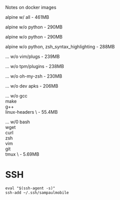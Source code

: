 

Notes on docker images

alpine w/ all - 461MB

alpine w/o python - 290MB

alpine w/o python - 290MB

alpine w/o python, zsh_syntax_highlighting  - 288MB

... w/o vim/plugs - 239MB

... w/o tpm/plugins - 238MB

... w/o oh-my-zsh - 230MB

... w/o dev apks - 206MB

... w/o 
gcc \
make \
g++ \
linux-headers \ - 55.4MB

... w/0
bash \
wget \
curl \
zsh \
vim \
git \
tmux \ - 5.69MB

# SSH

```
eval "$(ssh-agent -s)"
ssh-add ~/.ssh/sampaulmobile
```

